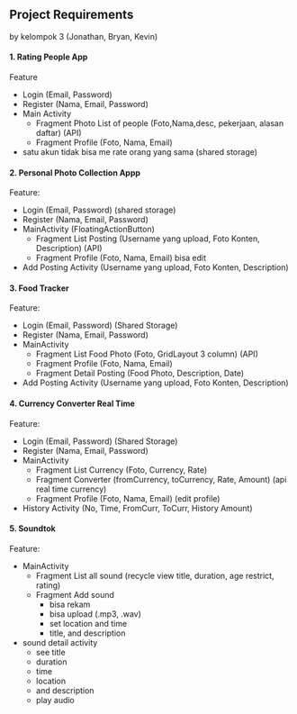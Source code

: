 ## Project Requirements

by kelompok 3 (Jonathan, Bryan, Kevin)

#### 1. Rating People App

Feature

- Login (Email, Password)
- Register (Nama, Email, Password)
- Main Activity
  - Fragment Photo List of people (Foto,Nama,desc, pekerjaan, alasan daftar) (API)
  - Fragment Profile (Foto, Nama, Email)
- satu akun tidak bisa me rate orang yang sama (shared storage)

#### 2. Personal Photo Collection Appp

Feature:

- Login (Email, Password) (shared storage)
- Register (Nama, Email, Password)
- MainActivity (FloatingActionButton)
  - Fragment List Posting (Username yang upload, Foto Konten, Description) (API)
  - Fragment Profile (Foto, Nama, Email) bisa edit
- Add Posting Activity (Username yang upload, Foto Konten, Description)

#### 3. Food Tracker

Feature:

- Login (Email, Password) (Shared Storage)
- Register (Nama, Email, Password)
- MainActivity
  - Fragment List Food Photo (Foto, GridLayout 3 column) (API)
  - Fragment Profile (Foto, Nama, Email)
  - Fragment Detail Posting (Food Photo, Description, Date)
- Add Posting Activity (Username yang upload, Foto Konten, Description)

#### 4. Currency Converter Real Time

Feature:

- Login (Email, Password) (Shared Storage)
- Register (Nama, Email, Password)
- MainActivity
  - Fragment List Currency (Foto, Currency, Rate)
  - Fragment Converter (fromCurrency, toCurrency, Rate, Amount) (api real time currency)
  - Fragment Profile (Foto, Nama, Email) (edit profile)
- History Activity (No, Time, FromCurr, ToCurr, History Amount)

#### 5. Soundtok

Feature:

- MainActivity
  - Fragment List all sound (recycle view title, duration, age restrict, rating)
  - Fragment Add sound
    - bisa rekam
    - bisa upload (.mp3, .wav)
    - set location and time
    - title, and description
- sound detail activity
  - see title
  - duration
  - time
  - location
  - and description
  - play audio
